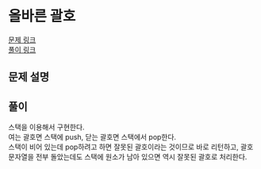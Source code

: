 # 올바른 괄호
[문제 링크](https://programmers.co.kr/learn/courses/30/lessons/12909 )  
[풀이 링크](valid-ps.py )  

## 문제 설명

## 풀이  
스택을 이용해서 구현한다.  
여는 괄호면 스택에 push, 닫는 괄호면 스택에서 pop한다.  
스택이 비어 있는데 pop하려고 하면 잘못된 괄호이라는 것이므로 바로 리턴하고, 괄호 문자열을 전부 돌았는데도 스택에 원소가 남아 있으면 역시 잘못된 괄호로 처리한다.  
